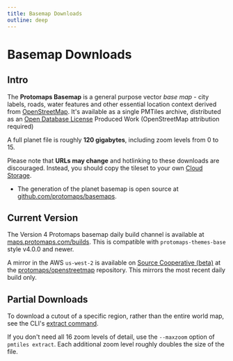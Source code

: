 ```yaml
---
title: Basemap Downloads
outline: deep
---
```


# Basemap Downloads

## Intro

The **Protomaps Basemap** is a general purpose vector *base map* - city labels, roads, water features and other essential location context derived from [OpenStreetMap](https://openstreetmap.org). It's available as a single PMTiles archive, distributed as an [Open Database License](https://opendatacommons.org/licenses/odbl/) Produced Work (OpenStreetMap attribution required)

A full planet file is roughly **120 gigabytes**, including zoom levels from 0 to 15.

Please note that **URLs may change** and hotlinking to these downloads are discouraged. Instead, you should copy the tileset to your own [Cloud Storage](/pmtiles/cloud-storage).

* The generation of the planet basemap is open source at [github.com/protomaps/basemaps](http://github.com/protomaps/basemaps).


## Current Version

The Version 4 Protomaps basemap daily build channel is available at [maps.protomaps.com/builds](https://maps.protomaps.com/builds). This is compatible with `protomaps-themes-base` style v4.0.0 and newer.

A mirror in the AWS `us-west-2` is available on [Source Cooperative (beta)](https://beta.source.coop) at the [protomaps/openstreetmap](https://beta.source.coop/repositories/protomaps/openstreetmap/) repository. This mirrors the most recent daily build only.

## Partial Downloads

To download a cutout of a specific region, rather than the entire world map, see the CLI's [extract command](/pmtiles/cli#extract).

If you don't need all 16 zoom levels of detail, use the `--maxzoom` option of `pmtiles extract`. Each additional zoom level roughly doubles the size of the file.
